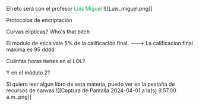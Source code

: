 El reto será con el profesor <span style="color:#00b050">Luis Miguel</span> 
![[Luis_miguel.png]]

Protocolos de encriptación

Curvas elípticas? Who's that bitch

El modulo de etica vale 5% de la calificación final. ---> La calificacion final maxima es 95 dddd

Cuántas horas tienes en el LOL?

Y en el módulo 2?

Si quiero leer algun libro de esta materia, puedo ver en la pestaña de recursos de canvas
![[Captura de Pantalla 2024-04-01 a la(s) 9.57.00 a.m..png]]

